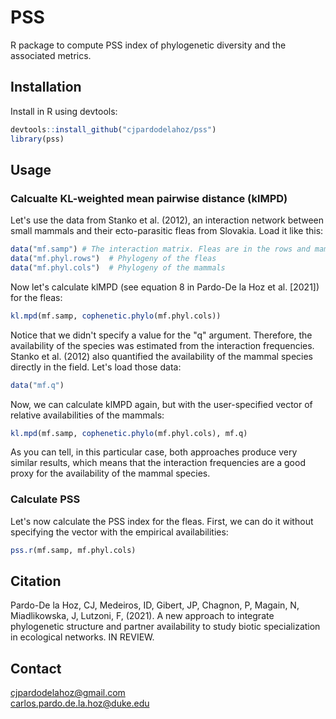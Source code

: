 # PSS
R package to compute PSS index of phylogenetic diversity and the associated metrics.

## Installation
Install in R using devtools:

```R
devtools::install_github("cjpardodelahoz/pss")
library(pss)
```

## Usage

### Calcualte KL-weighted mean pairwise distance (klMPD)

Let's use the data from Stanko et al. (2012), an interaction network between small mammals and their ecto-parasitic fleas from Slovakia. Load it like this:

```R
data("mf.samp") # The interaction matrix. Fleas are in the rows and mammals in the columns
data("mf.phyl.rows")  # Phylogeny of the fleas
data("mf.phyl.cols")  # Phylogeny of the mammals
```

Now let's calculate klMPD (see equation 8 in Pardo-De la Hoz et al. [2021]) for the fleas:

```R
kl.mpd(mf.samp, cophenetic.phylo(mf.phyl.cols))
```

Notice that we didn't specify a value for the "q" argument. Therefore, the availability of the species was estimated from the interaction frequencies. Stanko et al. (2012) also quantified the availability of the mammal species directly in the field. Let's load those data:

```R
data("mf.q")
```

Now, we can calculate klMPD again, but with the user-specified vector of relative availabilities of the mammals:

```R
kl.mpd(mf.samp, cophenetic.phylo(mf.phyl.cols), mf.q)
````

As you can tell, in this particular case, both approaches produce very similar results, which means that the interaction frequencies are a good proxy for the availability of the mammal species.

### Calculate PSS

Let's now calculate the PSS index for the fleas. First, we can do it without specifying the vector with the empirical availabilities:

```R
pss.r(mf.samp, mf.phyl.cols)
```

## Citation
Pardo-De la Hoz, CJ, Medeiros, ID, Gibert, JP, Chagnon, P, Magain, N, Miadlikowska, J, Lutzoni, F, (2021). A new approach to integrate phylogenetic structure and partner availability to study biotic specialization in ecological networks. IN REVIEW.

## Contact
cjpardodelahoz@gmail.com\
carlos.pardo.de.la.hoz@duke.edu
